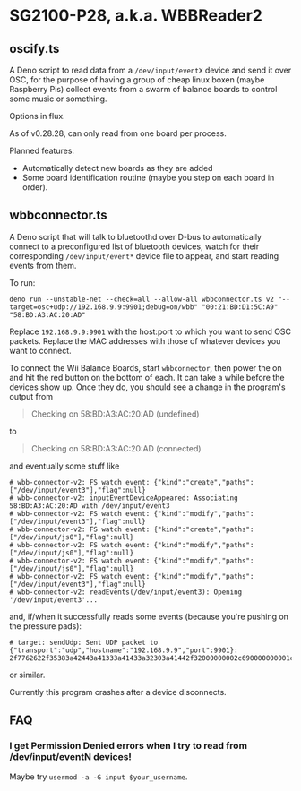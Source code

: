# SG2100-P28, a.k.a. WBBReader2

## oscify.ts

A Deno script to read data from a `/dev/input/eventX` device and send
it over OSC, for the purpose of having a group of cheap linux boxen
(maybe Raspberry Pis) collect events from a swarm of balance boards
to control some music or something.

Options in flux.

As of v0.28.28, can only read from one board per process.

Planned features:
- Automatically detect new boards as they are added
- Some board identification routine
  (maybe you step on each board in order).

## wbbconnector.ts

A Deno script that will talk to bluetoothd over D-bus to automatically
connect to a preconfigured list of bluetooth devices,
watch for their corresponding `/dev/input/event*` device file to appear,
and start reading events from them.

To run:

```
deno run --unstable-net --check=all --allow-all wbbconnector.ts v2 "--target=osc+udp://192.168.9.9:9901;debug=on/wbb" "00:21:BD:D1:5C:A9" "58:BD:A3:AC:20:AD"
```

Replace `192.168.9.9:9901` with the host:port to which you want to send OSC packets.
Replace the MAC addresses with those of whatever devices you want to connect.

To connect the Wii Balance Boards, start `wbbconnector`,
then power the on and hit the red button on the bottom of each.
It can take a while before the devices show up.
Once they do, you should see a change in the program's output from

> Checking on 58:BD:A3:AC:20:AD (undefined)

to

> Checking on 58:BD:A3:AC:20:AD (connected)

and eventually some stuff like

```
# wbb-connector-v2: FS watch event: {"kind":"create","paths":["/dev/input/event3"],"flag":null}
# wbb-connector-v2: inputEventDeviceAppeared: Associating 58:BD:A3:AC:20:AD with /dev/input/event3
# wbb-connector-v2: FS watch event: {"kind":"modify","paths":["/dev/input/event3"],"flag":null}
# wbb-connector-v2: FS watch event: {"kind":"create","paths":["/dev/input/js0"],"flag":null}
# wbb-connector-v2: FS watch event: {"kind":"modify","paths":["/dev/input/js0"],"flag":null}
# wbb-connector-v2: FS watch event: {"kind":"modify","paths":["/dev/input/js0"],"flag":null}
# wbb-connector-v2: FS watch event: {"kind":"modify","paths":["/dev/input/event3"],"flag":null}
# wbb-connector-v2: readEvents(/dev/input/event3): Opening '/dev/input/event3'...
```

and, if/when it successfully reads some events (because you're pushing on the pressure pads):

```
# target: sendUdp: Sent UDP packet to {"transport":"udp","hostname":"192.168.9.9","port":9901}: 2f7762622f35383a42443a41333a41433a32303a41442f32000000002c690000000001cd
```

or similar.


Currently this program crashes after a device disconnects.

## FAQ

### I get Permission Denied errors when I try to read from /dev/input/eventN devices!

Maybe try `usermod -a -G input $your_username`.
